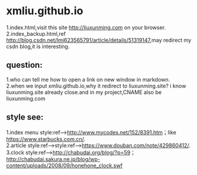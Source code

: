 # xmliu.github.io
1.index.html,visit this site <http://liuxunming.com> on your browser.<br>
2.index_backup.html,ref <http://blog.csdn.net/lmj623565791/article/details/51319147>,may redirect my csdn blog,it is interesting.

## question:
1.who can tell me how to open a link on new window in markdown.<br>
2.when we input xmliu.github.io,why it redirect to liuxunming.site? i know liuxunming.site already close.and in my project,CNAME also be liuxunming.com

## style see:
1.index menu style:ref--><http://www.mycodes.net/152/8391.htm>；like <https://www.starbucks.com.cn/>.<br>
2.article style:ref-->style:ref--><https://www.douban.com/note/429860412/>.<br>
3.clock style:ref--><http://chabudai.org/blog/?p=59>；<http://chabudai.sakura.ne.jp/blog/wp-content/uploads/2008/09/honehone_clock.swf>